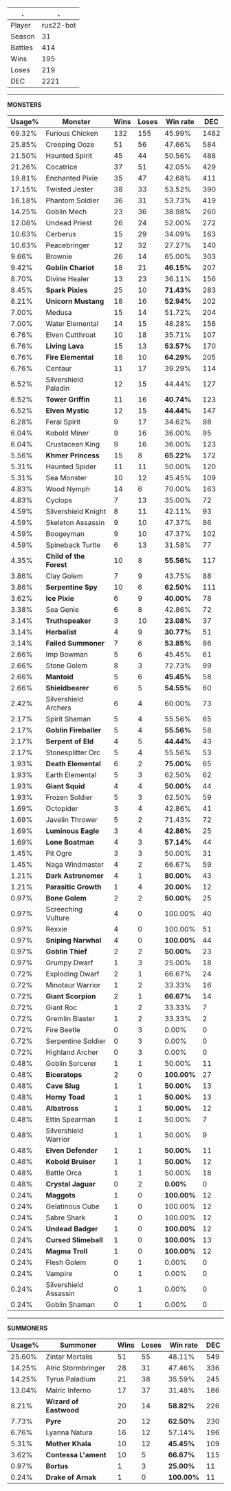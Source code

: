 .|.
|-|-
Player|rus22-bot
Season|31
Battles|414
Wins|195
Loses|219
DEC|2221

---
**MONSTERS**

Usage%|Monster|Wins|Loses|Win rate|DEC|
-|-|-|-|-|-|
69.32%|Furious Chicken|132|155|45.99%|1482|
25.85%|Creeping Ooze|51|56|47.66%|584|
21.50%|Haunted Spirit|45|44|50.56%|488|
21.26%|Cocatrice|37|51|42.05%|429|
19.81%|Enchanted Pixie|35|47|42.68%|411|
17.15%|Twisted Jester|38|33|53.52%|390|
16.18%|Phantom Soldier|36|31|53.73%|419|
14.25%|Goblin Mech|23|36|38.98%|260|
12.08%|Undead Priest|26|24|52.00%|272|
10.63%|Cerberus|15|29|34.09%|163|
10.63%|Peacebringer|12|32|27.27%|140|
9.66%|Brownie|26|14|65.00%|303|
9.42%|**Goblin Chariot**|18|21|**46.15%**|207|
8.70%|Divine Healer|13|23|36.11%|156|
8.45%|**Spark Pixies**|25|10|**71.43%**|283|
8.21%|**Unicorn Mustang**|18|16|**52.94%**|202|
7.00%|Medusa|15|14|51.72%|204|
7.00%|Water Elemental|14|15|48.28%|156|
6.76%|Elven Cutthroat|10|18|35.71%|107|
6.76%|**Living Lava**|15|13|**53.57%**|170|
6.76%|**Fire Elemental**|18|10|**64.29%**|205|
6.76%|Centaur|11|17|39.29%|114|
6.52%|Silvershield Paladin|12|15|44.44%|127|
6.52%|**Tower Griffin**|11|16|**40.74%**|123|
6.52%|**Elven Mystic**|12|15|**44.44%**|147|
6.28%|Feral Spirit|9|17|34.62%|98|
6.04%|Kobold Miner|9|16|36.00%|95|
6.04%|Crustacean King|9|16|36.00%|123|
5.56%|**Khmer Princess**|15|8|**65.22%**|172|
5.31%|Haunted Spider|11|11|50.00%|120|
5.31%|Sea Monster|10|12|45.45%|109|
4.83%|Wood Nymph|14|6|70.00%|163|
4.83%|Cyclops|7|13|35.00%|72|
4.59%|Silvershield Knight|8|11|42.11%|93|
4.59%|Skeleton Assassin|9|10|47.37%|86|
4.59%|Boogeyman|9|10|47.37%|102|
4.59%|Spineback Turtle|6|13|31.58%|77|
4.35%|**Child of the Forest**|10|8|**55.56%**|117|
3.86%|Clay Golem|7|9|43.75%|88|
3.86%|**Serpentine Spy**|10|6|**62.50%**|111|
3.62%|**Ice Pixie**|6|9|**40.00%**|78|
3.38%|Sea Genie|6|8|42.86%|72|
3.14%|**Truthspeaker**|3|10|**23.08%**|37|
3.14%|**Herbalist**|4|9|**30.77%**|51|
3.14%|**Failed Summoner**|7|6|**53.85%**|86|
2.66%|Imp Bowman|5|6|45.45%|61|
2.66%|Stone Golem|8|3|72.73%|99|
2.66%|**Mantoid**|5|6|**45.45%**|58|
2.66%|**Shieldbearer**|6|5|**54.55%**|60|
2.42%|Silvershield Archers|6|4|60.00%|73|
2.17%|Spirit Shaman|5|4|55.56%|65|
2.17%|**Goblin Fireballer**|5|4|**55.56%**|58|
2.17%|**Serpent of Eld**|4|5|**44.44%**|43|
2.17%|Stonesplitter Orc|5|4|55.56%|53|
1.93%|**Death Elemental**|6|2|**75.00%**|65|
1.93%|Earth Elemental|5|3|62.50%|62|
1.93%|**Giant Squid**|4|4|**50.00%**|44|
1.93%|Frozen Soldier|5|3|62.50%|59|
1.69%|Octopider|3|4|42.86%|41|
1.69%|Javelin Thrower|5|2|71.43%|72|
1.69%|**Luminous Eagle**|3|4|**42.86%**|25|
1.69%|**Lone Boatman**|4|3|**57.14%**|44|
1.45%|Pit Ogre|3|3|50.00%|31|
1.45%|Naga Windmaster|4|2|66.67%|59|
1.21%|**Dark Astronomer**|4|1|**80.00%**|43|
1.21%|**Parasitic Growth**|1|4|**20.00%**|12|
0.97%|**Bone Golem**|2|2|**50.00%**|25|
0.97%|Screeching Vulture|4|0|100.00%|40|
0.97%|Rexxie|4|0|100.00%|51|
0.97%|**Sniping Narwhal**|4|0|**100.00%**|44|
0.97%|**Goblin Thief**|2|2|**50.00%**|23|
0.97%|Grumpy Dwarf|1|3|25.00%|18|
0.72%|Exploding Dwarf|2|1|66.67%|24|
0.72%|Minotaur Warrior|1|2|33.33%|16|
0.72%|**Giant Scorpion**|2|1|**66.67%**|14|
0.72%|Giant Roc|1|2|33.33%|7|
0.72%|Gremlin Blaster|1|2|33.33%|2|
0.72%|Fire Beetle|0|3|0.00%|0|
0.72%|Serpentine Soldier|0|3|0.00%|0|
0.72%|Highland Archer|0|3|0.00%|0|
0.48%|Goblin Sorcerer|1|1|50.00%|11|
0.48%|**Biceratops**|2|0|**100.00%**|27|
0.48%|**Cave Slug**|1|1|**50.00%**|13|
0.48%|**Horny Toad**|1|1|**50.00%**|13|
0.48%|**Albatross**|1|1|**50.00%**|12|
0.48%|Ettin Spearman|1|1|50.00%|7|
0.48%|Silvershield Warrior|1|1|50.00%|9|
0.48%|**Elven Defender**|1|1|**50.00%**|11|
0.48%|**Kobold Bruiser**|1|1|**50.00%**|12|
0.48%|Battle Orca|1|1|50.00%|18|
0.48%|**Crystal Jaguar**|0|2|**0.00%**|0|
0.24%|**Maggots**|1|0|**100.00%**|12|
0.24%|Gelatinous Cube|1|0|100.00%|12|
0.24%|Sabre Shark|1|0|100.00%|12|
0.24%|**Undead Badger**|1|0|**100.00%**|12|
0.24%|**Cursed Slimeball**|1|0|**100.00%**|13|
0.24%|**Magma Troll**|1|0|**100.00%**|12|
0.24%|Flesh Golem|0|1|0.00%|0|
0.24%|Vampire|0|1|0.00%|0|
0.24%|Silvershield Assassin|0|1|0.00%|0|
0.24%|Goblin Shaman|0|1|0.00%|0|

---
**SUMMONERS**

Usage%|Summoner|Wins|Loses|Win rate|DEC|
-|-|-|-|-|-|
25.60%|Zintar Mortalis|51|55|48.11%|549|
14.25%|Alric Stormbringer|28|31|47.46%|336|
14.25%|Tyrus Paladium|21|38|35.59%|245|
13.04%|Malric Inferno|17|37|31.48%|186|
8.21%|**Wizard of Eastwood**|20|14|**58.82%**|226|
7.73%|**Pyre**|20|12|**62.50%**|230|
6.76%|Lyanna Natura|16|12|57.14%|196|
5.31%|**Mother Khala**|10|12|**45.45%**|109|
3.62%|**Contessa L'ament**|10|5|**66.67%**|115|
0.97%|**Bortus**|1|3|**25.00%**|11|
0.24%|**Drake of Arnak**|1|0|**100.00%**|11|
